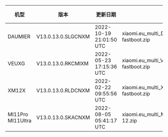 | 机型 | 版本 | 更新日期 | 文件名 | 大小 | 下载链接 |
| ---- | ---- | ---- | ---- | ---- | ---- |
| DAUMIER | V13.0.13.0.SLGCNXM | 2022-10-19 21:01:50 UTC | xiaomi.eu_multi_DAUMIER_V13.0.13.0.SLGCNXM_v13-12-fastboot.zip | 5.0 GB | [SourceForge](https://sourceforge.net/projects/xiaomi-eu-multilang-miui-roms/files/xiaomi.eu/MIUI-STABLE-RELEASES/MIUIv13/xiaomi.eu_multi_DAUMIER_V13.0.13.0.SLGCNXM_v13-12-fastboot.zip/download) |
| VEUXG | V13.0.13.0.RKCMIXM | 2022-05-23 17:15:36 UTC | xiaomi.eu_multi_VEUXG_V13.0.13.0.RKCMIXM_v13-11-fastboot.zip | 3.7 GB | [SourceForge](https://sourceforge.net/projects/xiaomi-eu-multilang-miui-roms/files/xiaomi.eu/MIUI-STABLE-RELEASES/MIUIv13/xiaomi.eu_multi_VEUXG_V13.0.13.0.RKCMIXM_v13-11-fastboot.zip/download) |
| XM12X | V13.0.13.0.RLDCNXM | 2022-02-22 09:55:56 UTC | xiaomi.eu_multi_XM12X_V13.0.13.0.RLDCNXM_v13-11-fastboot.zip | 3.9 GB | [SourceForge](https://sourceforge.net/projects/xiaomi-eu-multilang-miui-roms/files/xiaomi.eu/MIUI-STABLE-RELEASES/MIUIv13/xiaomi.eu_multi_XM12X_V13.0.13.0.RLDCNXM_v13-11-fastboot.zip/download) |
| MI11Pro MI11Ultra | V13.0.13.0.SKACNXM | 2022-08-05 05:41:17 UTC | xiaomi.eu_multi_MI11Pro_MI11Ultra_V13.0.13.0.SKACNXM_v13-12.zip | 4.1 GB | [SourceForge](https://sourceforge.net/projects/xiaomi-eu-multilang-miui-roms/files/xiaomi.eu/MIUI-STABLE-RELEASES/MIUIv13/xiaomi.eu_multi_MI11Pro_MI11Ultra_V13.0.13.0.SKACNXM_v13-12.zip/download) |
